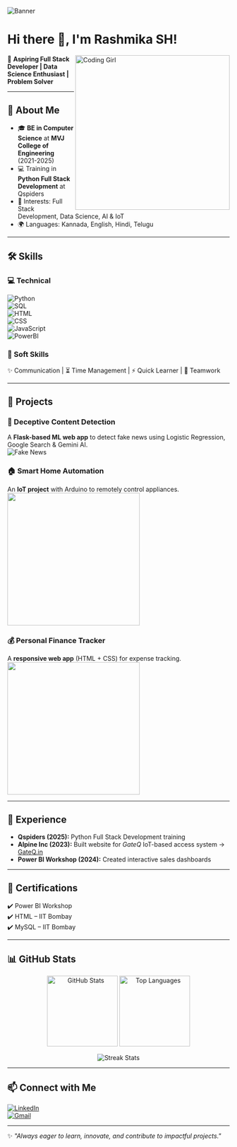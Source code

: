 <!-- Profile Banner -->
![Banner](https://i.imgur.com/1ZvVkDc.gif)

# Hi there 👋, I'm Rashmika SH!  

<img align="right" alt="Coding Girl" width="350" src="https://media.giphy.com/media/qgQUggAC3Pfv687qPC/giphy.gif" />

🌟 **Aspiring Full Stack Developer | Data Science Enthusiast | Problem Solver**  

---

## 🚀 About Me  
- 🎓 **BE in Computer Science** at **MVJ College of Engineering** (2021-2025)  
- 💻 Training in **Python Full Stack Development** at Qspiders  
- 🧠 Interests: Full Stack Development, Data Science, AI & IoT  
- 🌍 Languages: Kannada, English, Hindi, Telugu  

---

## 🛠️ Skills  

### 💻 Technical  
![Python](https://img.shields.io/badge/Python-3776AB?style=for-the-badge&logo=python&logoColor=white)  
![SQL](https://img.shields.io/badge/SQL-FF4500?style=for-the-badge&logo=database&logoColor=white)  
![HTML](https://img.shields.io/badge/HTML5-E34F26?style=for-the-badge&logo=html5&logoColor=white)  
![CSS](https://img.shields.io/badge/CSS3-1572B6?style=for-the-badge&logo=css3&logoColor=white)  
![JavaScript](https://img.shields.io/badge/JavaScript-F7DF1E?style=for-the-badge&logo=javascript&logoColor=black)  
![PowerBI](https://img.shields.io/badge/PowerBI-F2C811?style=for-the-badge&logo=powerbi&logoColor=black)  

### 🤝 Soft Skills  
✨ Communication | ⏳ Time Management | ⚡ Quick Learner | 🤝 Teamwork  

---

## 📂 Projects  

### 🔎 Deceptive Content Detection  
A **Flask-based ML web app** to detect fake news using Logistic Regression, Google Search & Gemini AI.  
![Fake News](https://media.giphy.com/media/3oEjI5VtIhHvK37WYo/giphy.gif)  

### 🏠 Smart Home Automation  
An **IoT project** with Arduino to remotely control appliances.  
<img src="https://media.giphy.com/media/3oKIPwoeGErMmaI43C/giphy.gif" width="300"/>  

### 💰 Personal Finance Tracker  
A **responsive web app** (HTML + CSS) for expense tracking.  
<img src="https://media.giphy.com/media/xUA7bdpLxQhsSQdyog/giphy.gif" width="300"/>  

---

## 🎯 Experience  
- **Qspiders (2025):** Python Full Stack Development training  
- **Alpine Inc (2023):** Built website for *GateQ* IoT-based access system → [GateQ.in](https://www.gateq.in/)  
- **Power BI Workshop (2024):** Created interactive sales dashboards  

---

## 📜 Certifications  
✔️ Power BI Workshop  
✔️ HTML – IIT Bombay  
✔️ MySQL – IIT Bombay  

---

## 📊 GitHub Stats  

<p align="center">
<img src="https://github-readme-stats.vercel.app/api?username=rashmika-sh&show_icons=true&theme=radical" alt="GitHub Stats" height="160"/>
<img src="https://github-readme-stats.vercel.app/api/top-langs/?username=rashmika-sh&layout=compact&theme=radical" alt="Top Languages" height="160"/>
</p>

<p align="center">
<img src="https://github-readme-streak-stats.herokuapp.com/?user=rashmika-sh&theme=radical" alt="Streak Stats"/>
</p>

---

## 📫 Connect with Me  

[![LinkedIn](https://img.shields.io/badge/LinkedIn-Rashmika%20SH-blue?style=for-the-badge&logo=linkedin)](https://www.linkedin.com/in/rashmika-sh-98518726b)  
[![Gmail](https://img.shields.io/badge/Email-rashmikarashmi56%40gmail.com-red?style=for-the-badge&logo=gmail)](mailto:rashmikarashmi56@gmail.com)  

---

✨ *"Always eager to learn, innovate, and contribute to impactful projects."*  
